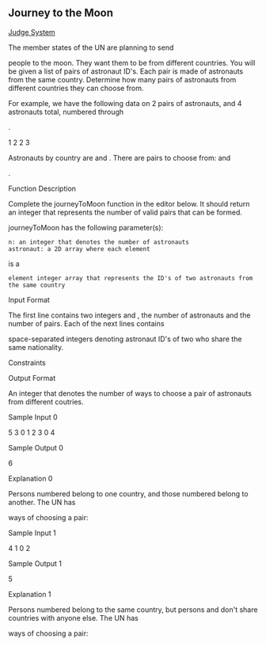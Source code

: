 ## Journey to the Moon

[Judge System](https://www.hackerrank.com/challenges/journey-to-the-moon/problem)

The member states of the UN are planning to send

people to the moon. They want them to be from different countries. You will be given a list of pairs of astronaut ID's. Each pair is made of astronauts from the same country. Determine how many pairs of astronauts from different countries they can choose from.

For example, we have the following data on 2 pairs of astronauts, and 4 astronauts total, numbered
through

.

1   2
2   3

Astronauts by country are
and . There are pairs to choose from: and

.

Function Description

Complete the journeyToMoon function in the editor below. It should return an integer that represents the number of valid pairs that can be formed.

journeyToMoon has the following parameter(s):

    n: an integer that denotes the number of astronauts
    astronaut: a 2D array where each element 

is a

    element integer array that represents the ID's of two astronauts from the same country

Input Format

The first line contains two integers
and , the number of astronauts and the number of pairs.
Each of the next lines contains

space-separated integers denoting astronaut ID's of two who share the same nationality.

Constraints

Output Format

An integer that denotes the number of ways to choose a pair of astronauts from different coutries.

Sample Input 0

5 3
0 1
2 3
0 4

Sample Output 0

6

Explanation 0

Persons numbered
belong to one country, and those numbered belong to another. The UN has

ways of choosing a pair:

Sample Input 1

4 1
0 2

Sample Output 1

5

Explanation 1

Persons numbered
belong to the same country, but persons and don't share countries with anyone else. The UN has

ways of choosing a pair:

